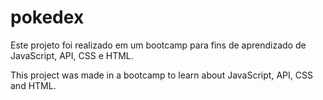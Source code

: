 # pokedex
Este projeto foi realizado em um bootcamp para fins de aprendizado de JavaScript, API, CSS e HTML.

This project was made in a bootcamp to learn about JavaScript, API, CSS and HTML.
